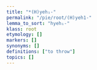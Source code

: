 ```yaml
---
title: "*(H)yeh₁-"
permalink: "/pie/root/(H)yeh1-"
lemma_to_sort: "hyeh₁-"
klass: root
etymology: []
markers: []
synonyms: []
definitions: ["to throw"]
topics: []
---
```

